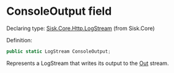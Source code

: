 <!--

Copyrights 2023 Sisk Framework - CypherPotato
Published under MIT license

!!! DO NOT EDIT THIS FILE !!!
This file was generated by a tool in the Sisk package. To edit the information in this documentation,
edit the XML documentation present in the Sisk source code.

-->


# ConsoleOutput field

Declaring type: [Sisk.Core.Http.LogStream](/spec/Sisk.Core.Http.LogStream.md) (from Sisk.Core)


Definition:

```cs
public static LogStream ConsoleOutput;
```

Represents a LogStream that writes its output to the <a href="https://learn.microsoft.com/en-us/dotnet/api/System.Console.Out">Out</a> stream.

